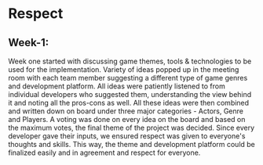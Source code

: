 # Respect

## Week-1:

Week one started with discussing game themes, tools & technologies to be used for the implementation. Variety of ideas popped up in the meeting room with each team member suggesting a different type of game genres and development platform. All ideas were patiently listened to from individual developers who suggested them, understanding the view behind it and noting all the pros-cons as well. All these ideas were then combined and written down on board under three major categories - Actors, Genre and Players. A voting was done on every idea on the board and based on the maximum votes, the final theme of the project was decided. Since every developer gave their inputs, we ensured respect was given to everyone's thoughts and skills. This way, the theme and development platform could be finalized easily and in agreement and respect for everyone.